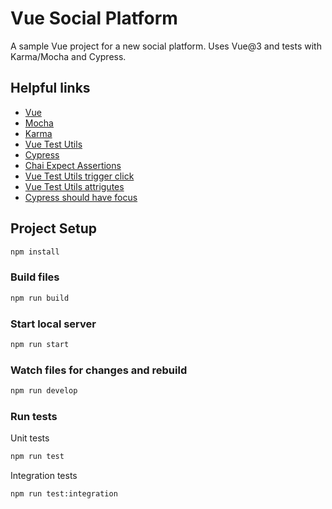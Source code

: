 # Vue Social Platform

A sample Vue project for a new social platform. Uses Vue@3 and tests with Karma/Mocha and Cypress.

## Helpful links

- [Vue](https://vuejs.org/)
- [Mocha](https://mochajs.org/)
- [Karma](https://karma-runner.github.io/latest/index.html)
- [Vue Test Utils](https://test-utils.vuejs.org/guide/)
- [Cypress](https://docs.cypress.io/)
- [Chai Expect Assertions](https://www.chaijs.com/api/bdd/)
- [Vue Test Utils trigger click](https://test-utils.vuejs.org/api/#trigger)
- [Vue Test Utils attrigutes](https://test-utils.vuejs.org/api/#attributes)
- [Cypress should have focus](https://docs.cypress.io/api/commands/should#Focus)

## Project Setup

```sh
npm install
```

### Build files

```sh
npm run build
```

### Start local server

```sh
npm run start
```

### Watch files for changes and rebuild

```sh
npm run develop
```

### Run tests

Unit tests

```sh
npm run test
```

Integration tests

```sh
npm run test:integration
```